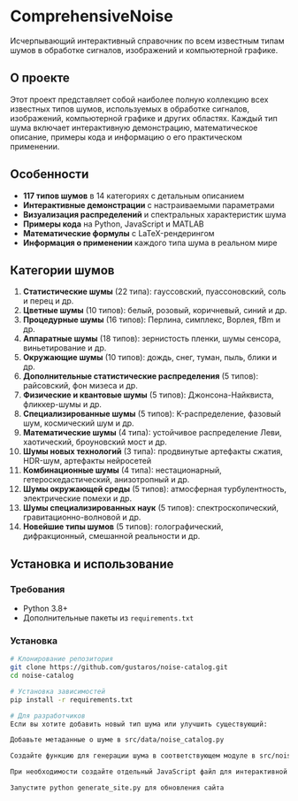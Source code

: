 # ComprehensiveNoise

Исчерпывающий интерактивный справочник по всем известным типам шумов в обработке сигналов, изображений и компьютерной графике.

## О проекте

Этот проект представляет собой наиболее полную коллекцию всех известных типов шумов, используемых в обработке сигналов, изображений, компьютерной графике и других областях. Каждый тип шума включает интерактивную демонстрацию, математическое описание, примеры кода и информацию о его практическом применении.

## Особенности

- **117 типов шумов** в 14 категориях с детальным описанием
- **Интерактивные демонстрации** с настраиваемыми параметрами
- **Визуализация распределений** и спектральных характеристик шума
- **Примеры кода** на Python, JavaScript и MATLAB
- **Математические формулы** с LaTeX-рендерингом
- **Информация о применении** каждого типа шума в реальном мире

## Категории шумов

1. **Статистические шумы** (22 типа): гауссовский, пуассоновский, соль и перец и др.
2. **Цветные шумы** (10 типов): белый, розовый, коричневый, синий и др.
3. **Процедурные шумы** (16 типов): Перлина, симплекс, Ворлея, fBm и др.
4. **Аппаратные шумы** (18 типов): зернистость пленки, шумы сенсора, виньетирование и др.
5. **Окружающие шумы** (10 типов): дождь, снег, туман, пыль, блики и др.
6. **Дополнительные статистические распределения** (5 типов): райсовский, фон мизеса и др.
7. **Физические и квантовые шумы** (5 типов): Джонсона-Найквиста, фликкер-шумы и др.
8. **Специализированные шумы** (5 типов): K-распределение, фазовый шум, космический шум и др.
9. **Математические шумы** (4 типа): устойчивое распределение Леви, хаотический, броуновский мост и др.
10. **Шумы новых технологий** (3 типа): продвинутые артефакты сжатия, HDR-шум, артефакты нейросетей
11. **Комбинационные шумы** (4 типа): нестационарный, гетероскедастический, анизотропный и др.
12. **Шумы окружающей среды** (5 типов): атмосферная турбулентность, электрические помехи и др.
13. **Шумы специализированных наук** (5 типов): спектроскопический, гравитационно-волновой и др.
14. **Новейшие типы шумов** (5 типов): голографический, дифракционный, смешанной реальности и др.

## Установка и использование

### Требования

- Python 3.8+
- Дополнительные пакеты из `requirements.txt`

### Установка

```bash
# Клонирование репозитория
git clone https://github.com/gustaros/noise-catalog.git
cd noise-catalog

# Установка зависимостей
pip install -r requirements.txt

# Для разработчиков
Если вы хотите добавить новый тип шума или улучшить существующий:

Добавьте метаданные о шуме в src/data/noise_catalog.py

Создайте функцию для генерации шума в соответствующем модуле в src/noise_functions/

При необходимости создайте отдельный JavaScript файл для интерактивной демонстрации

Запустите python generate_site.py для обновления сайта